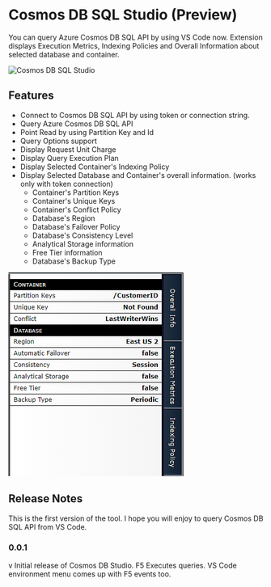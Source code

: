# Cosmos DB SQL Studio (Preview)

You can query Azure Cosmos DB SQL API by using VS Code now. Extension displays Execution Metrics, Indexing Policies and Overall Information about selected database and container.

![Cosmos DB SQL Studio](images/azuresqleditor.gif)

## Features

* Connect to Cosmos DB SQL API by using token or connection string.
* Query Azure Cosmos DB SQL API
* Point Read by using Partition Key and Id
* Query Options support
* Display Request Unit Charge
* Display Query Execution Plan
* Display Selected Container's Indexing Policy
* Display Selected Database and Container's overall information. (works only with token connection)
    * Container's Partition Keys
    * Container's Unique Keys
    * Container's Conflict Policy
    * Database's Region
    * Database's Failover Policy
    * Database's Consistency Level
    * Analytical Storage information
    * Free Tier information
    * Database's Backup Type

![feature X](images/overall.png)

## Release Notes

This is the first version of the tool. 
I hope you will enjoy to query Cosmos DB SQL API from VS Code.

### 0.0.1
 v
Initial release of Cosmos DB Studio.
F5 Executes queries. VS Code environment menu comes up with F5 events too.